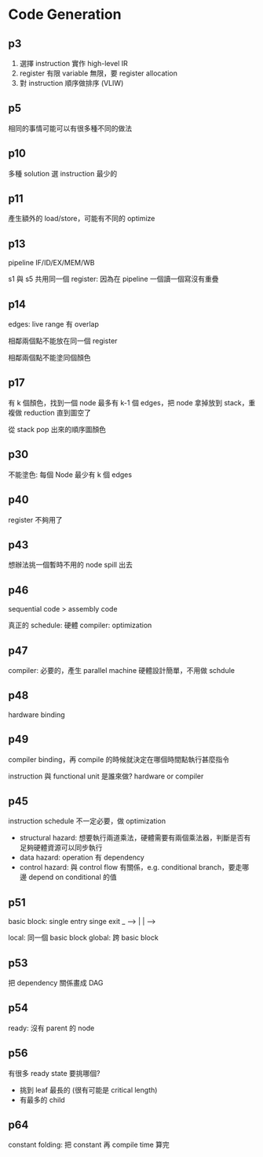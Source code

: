 # Code Generation

## p3

1. 選擇 instruction 實作 high-level IR
2. register 有限 variable 無限，要 register allocation
3. 對 instruction 順序做排序 (VLIW)

## p5

相同的事情可能可以有很多種不同的做法

## p10

多種 solution 選 instruction 最少的

## p11

產生額外的 load/store，可能有不同的 optimize

## p13

pipeline IF/ID/EX/MEM/WB

s1 與 s5 共用同一個 register: 因為在 pipeline 一個讀一個寫沒有重疊

## p14

edges: live range 有 overlap

相鄰兩個點不能放在同一個 register

相鄰兩個點不能塗同個顏色

## p17

有 k 個顏色，找到一個 node 最多有 k-1 個 edges，把 node 拿掉放到 stack，重複做 reduction 直到圖空了

從 stack pop 出來的順序圖顏色

## p30

不能塗色: 每個 Node 最少有 k 個 edges

## p40

register 不夠用了

## p43

想辦法挑一個暫時不用的 node spill 出去

## p46

sequential code > assembly code

真正的 schedule: 硬體
compiler: optimization

## p47

compiler: 必要的，產生 parallel machine
硬體設計簡單，不用做 schdule

## p48

hardware binding

## p49

compiler binding，再 compile 的時候就決定在哪個時間點執行甚麼指令

instruction 與 functional unit 是誰來做? hardware or compiler

## p45

instruction schedule 不一定必要，做 optimization

* structural hazard: 想要執行兩道乘法，硬體需要有兩個乘法器，判斷是否有足夠硬體資源可以同步執行
* data hazard: operation 有 dependency
* control hazard: 與 control flow 有關係，e.g. conditional branch，要走哪邊 depend on conditional 的值

## p51

basic block: single entry singe exit
     _
--> | | -->

local: 同一個 basic block
global: 跨 basic block

## p53

把 dependency 關係畫成 DAG

## p54

ready: 沒有 parent 的 node

## p56

有很多 ready state 要挑哪個?

* 挑到 leaf 最長的 (很有可能是 critical length)
* 有最多的 child

## p64

constant folding: 把 constant 再 compile time 算完

